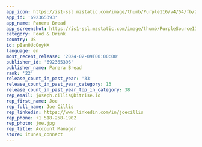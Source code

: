 ```yaml
---
app_icon: https://is1-ssl.mzstatic.com/image/thumb/Purple116/v4/54/fb/22/54fb2241-3740-b965-7ad4-aa1224cf8938/AppIcon-0-0-1x_U007emarketing-0-4-0-85-220.png/1024x1024bb.png
app_id: '692365393'
app_name: Panera Bread
app_screenshot: https://is1-ssl.mzstatic.com/image/thumb/PurpleSource116/v4/2c/ee/bf/2ceebf13-ffc8-0428-b684-8d33e3f288f5/e58a79e9-9595-4638-a960-7d6c5433d084_ECOM_3436__Panel_1__U00287_U0029.png/1284x2778bb.png
category: Food & Drink
country: US
id: pIan0UcOoyHX
language: en
most_recent_release: '2024-02-09T00:00:00'
publisher_id: '692365396'
publisher_name: Panera Bread
rank: '22'
release_count_in_past_year: '33'
release_count_in_past_year_category: 13
release_count_in_past_year_top_in_category: 38
rep_email: joseph.cillis@bitrise.io
rep_first_name: Joe
rep_full_name: Joe Cillis
rep_linkedin: https://www.linkedin.com/in/joecillis
rep_phone: +1 518-258-1902
rep_photo: joe.jpg
rep_title: Account Manager
store: itunes_connect
---
```

